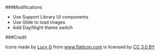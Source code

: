 ###Modifications

  - Use Support Library UI components
  - Use Glide to load images
  - Add Day/Night theme switch

###Credit
<div>Icons made by <a href="http://www.flaticon.com/authors/lucy-g" title="Lucy G">Lucy G</a> from <a href="http://www.flaticon.com" title="Flaticon">www.flaticon.com</a> is licensed by <a href="http://creativecommons.org/licenses/by/3.0/" title="Creative Commons BY 3.0" target="_blank">CC 3.0 BY</a></div>